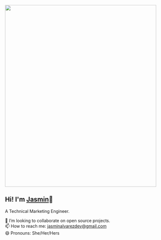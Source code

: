 

 <img src="https://media3.giphy.com/media/W08g7o5V6Dk6ru1q9y/giphy.gif" width="500" height="600"/> 
 
 ## Hi! I'm <a href="https://chicajasmin.netlify.app/#">Jasmin</a>👋
 A Technical Marketing Engineer. <br>
 


👯 I’m looking to collaborate on open source projects.<br>
📫 How to reach me:  jasminalvarezdev@gmail.com <br>
😄 Pronouns: She/Her/Hers <br>
